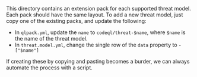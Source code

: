 This directory contains an extension pack for each supported threat model. Each pack should have the
same layout. To add a new threat model, just copy one of the existing packs, and update the following:

- In `qlpack.yml`, update the `name` to `codeql/threat-$name`, where `$name` is the name of the threat model.
- In `threat.model.yml`, change the single row of the `data` property to `- ["$name"]`

If creating these by copying and pasting becomes a burder, we can always automate the process with a script.
